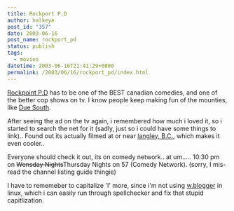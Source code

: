 ```yaml
---
title: Rockport P.D
author: halkeye
post_id: "357"
date: 2003-06-16
post_name: rockport_pd
status: publish
tags:
  - movies
datetime: 2003-06-16T21:41:29+0800
permalink: /2003/06/16/rockport_pd/index.html
---
```


[Rockpoint P.D](https://us.imdb.com/Title?0310516) has to be one of the BEST canadian comedies, and one of the better cop shows on tv. I know people keep making fun of the mounties, like [Due South](https://web.archive.org/web/20021214205214/http://us.imdb.com:80/Title?0108756).

After seeing the ad on the tv again, i remembered how much i loved it, so i started to search the net for it (sadly, just so i could have some things to link).. Found out its actually filmed at or near [langley, B.C.](https://web.archive.org/web/20030716051921/http://www.langleyadvance.com:80/011103/showtime/011103sh1.html), which makes it even cooler..

Everyone should check it out, its on comedy network.. at um..... 10:30 pm on <s>Wensday Nights</s>Thursday Nights on 57 (Comedy Network). (sorry, I mis-read the channel listing guide thingie)

I have to rememeber to capitalize 'I' more, since i'm not using [ w.blogger](https://web.archive.org/web/20030618033558/http://www.wbloggar.com:80/index.php?itemid=155) in linux, which i can easily run through spellchecker and fix that stupid capitlization.
